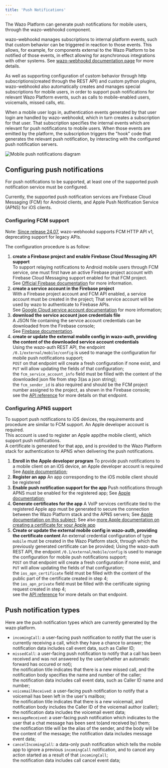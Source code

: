 ```yaml
---
title: 'Push Notifications'
---
```


The Wazo Platform can generate push notifications for mobile users, through the wazo-webhookd
component.

wazo-webhookd manages subscriptions to internal platform events, such that custom behavior can be
triggered in reaction to those events. This allows, for example, for components external to the Wazo
Platform to be notified of those events, in effect allowing for asynchronous integrations with other
systems. See [wazo-webhookd documentation page](/uc-doc/system/wazo-webhookd.md) for more details.

As well as supporting configuration of custom behavior through http subscriptions(created through
the REST API) and custom python plugins, wazo-webhookd also automatically creates and manages
special subscriptions for mobile users, in order to support push notifications for relevant Wazo
Platform events, such as calls to mobile-enabled users, voicemails, missed calls, etc.

When a mobile user logs in, authentication events generated by that user login are handled by
wazo-webhookd, which in turn creates a subscription for that user. That subscription specifies the
internal events which are relevant for push notifications to mobile users. When those events are
emitted by the platform, the subscription triggers the "hook" code that generates the relevant push
notification, by interacting with the configured push notification servers.

![Mobile push notifications diagram](/diagrams/mobile-mobile-push.svg)

## Configuring push notifications

For push notifications to be supported, at least one of the supported push notification service must
be configured.

Currently, the supported push notification services are Firebase Cloud Messaging (FCM) for Android
clients, and Apple Push Notification Service (APNS) for iOS clients.

### Configuring FCM support

Note: [Since release 24.07](/uc-doc/upgrade/upgrade_notes#24-07), wazo-webhookd supports FCM HTTP
API v1, deprecating support for legacy APIs.

The configuration procedure is as follow:

1. **create a Firebase project and enable Firebase Cloud Messaging API support**  
   To support relaying notifications to Android mobile users through FCM service, one must first
   have an active Firebase project account with Firebase Cloud Messaging support enabled for that
   FCM project.  
   See [Official Firebase documentation](https://firebase.google.com/docs/web/setup/#create-project)
   for more information.
2. **create a service account in the Firebase project**  
   With a Firebase project account and FCM API enabled, a service account must be created in the
   project; That service account will be used by wazo to authenticate to Firebase APIs.  
   See
   [Google Cloud service account documentation](https://cloud.google.com/iam/docs/service-accounts-create?hl=en)
   for more information;
3. **download the service account json credentials file**  
   A JSON file containing the service account credentials can be downloaded from the Firebase
   console;  
   See
   [Firebase documentation](https://firebase.google.com/docs/admin/setup#initialize_the_sdk_in_non-google_environments).
4. **create or update the external mobile config in wazo-auth, providing the content of the
   downloaded service account credentials**  
   Using the wazo-auth REST API, the endpoint `/0.1/external/mobile/config` is used to manage the
   configuration for mobile push notifications support;  
   `POST` on that endpoint will create a fresh configuration if none exist, and `PUT` will allow
   updating the fields of that configuration;  
   the `fcm_service_account_info` field must be filled with the content of the downloaded json file
   from step 3(as a json string);  
   the `fcm_sender_id` is also required and should be the FCM project number assigned to the
   project, as shown in the Firebase console;  
   see the
   [API reference](/documentation/api/authentication.html#tag/external/paths/~1external~1%7Bauth_type%7D~1config/post)
   for more details on that endpoint.

### Configuring APNS support

To support push notifications to iOS devices, the requirements and procedure are similar to FCM
support. An Apple developer account is required.  
This account is used to register an Apple app(the mobile client), which support push
notifications.  
A certificate is generated for that app, and is provided to the Wazo Platform stack for
authentication to APNS when delivering the push notifications.

1. **Enroll in the Apple developer program** To provide push notifications to a mobile client on an
   iOS device, an Apple developer account is required See
   [Apple documentation](https://developer.apple.com/support/app-account/#organization);
2. **Register an app** An app corresponding to the iOS mobile client should be registered
3. **Enable push notification support for the app** Push notifications through APNS must be enabled
   for the registered app; See
   [Apple documentation](https://developer.apple.com/documentation/usernotifications/registering-your-app-with-apns);
4. **Generate certificates for the app** A VoIP services certificate tied to the registered Apple
   app must be generated to secure the connection between the Wazo Platform stack and the APNS
   servers; See
   [Apple documentation on this subject](https://developer.apple.com/documentation/usernotifications/establishing-a-certificate-based-connection-to-apns);
   See also
   [more Apple documentation on creating a certificate for your Apple app](https://developer.apple.com/help/account/create-certificates/create-voip-services-certificates)
5. **Create or update the external mobile config in wazo-auth, providing the certificate content**
   An external credential configuration of type `mobile` must be created in the Wazo Platform stack,
   through which the previously generated certificate can be provided; Using the wazo-auth REST API,
   the endpoint `/0.1/external/mobile/config` is used to manage the configuration for mobile push
   notifications support;  
   `POST` on that endpoint will create a fresh configuration if none exist, and `PUT` will allow
   updating the fields of that configuration;  
   the `ios_apn_certificate` field must be filled with the content of the public part of the
   certificate created in step 4;  
   the `ios_apn_private` field must be filled with the certificate signing request created in step
   4;  
   see the
   [API reference](/documentation/api/authentication.html#tag/external/paths/~1external~1%7Bauth_type%7D~1config/post)
   for more details on that endpoint.

## Push notification types

Here are the push notification types which are currently generated by the wazo platform.

- `incomingCall`: a user-facing push notification to notify that the user is currently receiving a
  call, which they have a chance to answer; the notification data includes call event data, such as
  Caller ID;
- `missedCall`: a user-facing push notification to notify that a call has been received and was not
  answered by the user(whether an automatic forward has occured or not);  
  the notification title indicates that there is a new missed call, and the notification body
  specifies the name and number of the caller;  
  the notification data includes call event data, such as Caller ID name and number;
- `voicemailReceived`: a user-facing push notification to notify that a voicemail has been left in
  the user's mailbox;  
   the notification title indicates that there is a new voicemail, and notification body includes the
  Caller ID of the voicemail author (caller);  
   the notification data includes the voicemail event data;
- `messageReceived`: a user-facing push notification which indicates to the user that a chat message
  has been sent to(and received by) them;  
  the notification title will be the alias of the sender, and the body will be the content of the
  message; the notification data includes message event data;
- `cancelIncomingCall`: a data-only push notification which tells the mobile app to ignore a
  previous `incomingCall` notification, and to cancel any action started as a result of that
  `incomingCall`;  
   the notification data includes call cancel event data;
